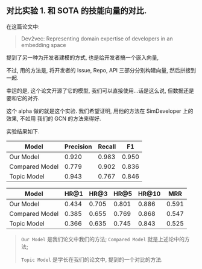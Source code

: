 ## 对比实验 1. 和 SOTA 的技能向量的对比. 

在这篇论文中: 

> Dev2vec: Representing domain expertise of developers in an embedding space

提到了另一种为开发者建模的方式, 也是给开发者搞一个嵌入向量, 

不过, 用的方法是, 将开发者的 Issue, Repo, API 三部分分别构建向量, 
然后拼接到一起. 

幸运的是, 这个论文开源了它的模型, 我们可以直接使用...话是这么说, 但数据还是要和它的对齐. 

这个 alpha 做的就是这个实验. 我们希望证明, 用他的方法在 SimDeveloper 上的效果, 不如用
我们的 GCN 的方法来得好.

实验结果如下. 

| Model          | Precision | Recall | F1    |
|----------------|-----------|--------|-------|
| Our Model      | 0.920     | 0.983  | 0.950 | 
| Compared Model | 0.779     | 0.902  | 0.836 |
| Topic Model    | 0.943     | 0.767  | 0.846 |

| Model          | HR@1  | HR@3  | HR@5  | HR@10 | MRR   |
|----------------|-------|-------|-------|-------|-------|
| Our Model      | 0.434 | 0.705 | 0.801 | 0.886 | 0.591 |
| Compared Model | 0.385 | 0.655 | 0.769 | 0.868 | 0.547 |
| Topic Model    | 0.366 | 0.635 | 0.745 | 0.843 | 0.525 |


> `Our Model` 是我们论文中我们的方法; `Compared Model` 就是上述论中的方法; 
> 
> `Topic Model` 是学长在我们的论文中, 提到的一个对比的方法.

